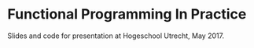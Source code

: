 # Functional Programming In Practice
Slides and code for presentation at Hogeschool Utrecht, May 2017.
